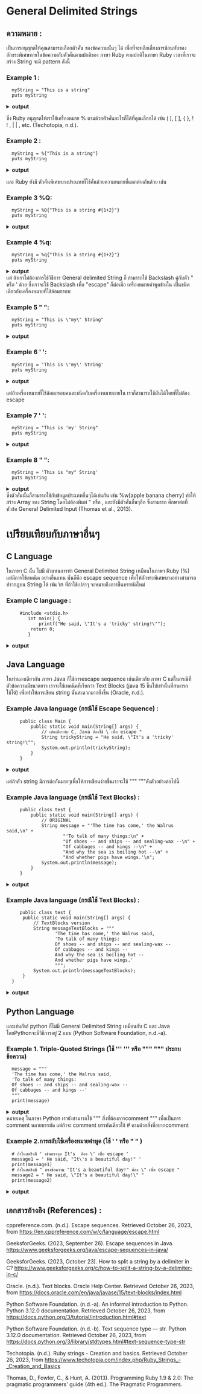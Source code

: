 # General Delimited Strings

## ความหมาย :  
   เป็นการอนุญาตให้คุณสามารถเลือกตัวคั่น ของข้อความนั้นๆ ได้ เพื่อที่จะหลีกเลี่ยงการซ้อนทับของอักขระพิเศษภายในข้อความกับตัวคั่นตามปกติของ ภาษา Ruby
ตามปกติในภาษา Ruby เวลาที่เราจะสร้าง String จะมี pattern ดังนี้ 
### Example 1 :  
      myString = "This is a string"
      puts myString
<details close>
   <summary><b>output</b></summary>
 <pre>
   This is a string
 </pre>
</details>

  ซึ่ง Ruby อนุญาตให้เราใช้เครื่องหมาย % ตามด้วยตัวคั่นอะไรก็ได้ที่คุณเลือกได้ เช่น ( ), [ ], { }, ! ! , | | , etc. (Techotopia, n.d.).

  ### Example 2 :
      myString = %{"This is a string"}
      puts myString
<details close>
   <summary><b>output</b></summary>
 <pre>
   This is a string
 </pre>
</details> 

และ Ruby ยังมี ตัวคั่นพิเศษบางประเภทที่ใช้คั่นด้วยความหมายที่แตกต่างกันด้วย เช่น
### Example 3 %Q:
      myString = %Q{"This is a string #{1+2}"}
      puts myString
<details close>
   <summary><b>output</b></summary>
 <pre>
   This is a string 3
 </pre>
</details> 

### Example 4 %q:
      myString = %q{"This is a string #{1+2}"}
      puts myString
<details close>
   <summary><b>output</b></summary>
 <pre>
   This is a string #{1+2}
 </pre>
</details> 
แต่ ถ้าเราไม่ต้องการใช้วิธีการ General delimited String ก็ สามารถใช้ Backslash คู่กับตัว " หรือ ' ด้วย ซึ่งเราจะใช้ Backslash เพื่อ "escape" ก็ต่อเมื่อ เครื่องหมายคำพูดข้างใน เป็นชนิดเดียวกับเครื่องหมายที่ใช้ล้อมกรอบ

### Example 5 \" \":
      myString = "This is \"my\" String"
      puts myString
<details close>
   <summary><b>output</b></summary>
 <pre>
   This is "my" String
 </pre>
</details> 

### Example 6 \' \':
      myString = 'This is \'my\' String'
      puts myString
<details close>
   <summary><b>output</b></summary>
 <pre>
   This is 'my' String
 </pre>
</details> 

แต่ถ้าเครื่องหมายที่ใช้ล้อมกรอบคนละชนิดกับเครื่องหมายภายใน เราก็สามารถใช้มันได้โดยที่ไม่ต้อง escape

### Example 7 ' ':
      myString = "This is 'my' String"
      puts myString
<details close>
   <summary><b>output</b></summary>
 <pre>
   This is 'my' String
 </pre>
</details> 

### Example 8 " ":
      myString = 'This is "my" String'
      puts myString
<details close>
   <summary><b>output</b></summary>
 <pre>
   This is "my" String
 </pre>
</details> 
ซึ่งตัวคั่นนั้นก็สามารถใช้กับข้อมูลประเภทอื่นๆได้เช่นกัน เช่น %w[apple banana cherry] ทำให้ สร้าง Array ของ String โดยไม่ต้องพิมพ์ " หรือ , และยังมีตัวคั่นอื่นๆอีก ซึ่งสามารถ ศึกษาต่อที่หัวข้อ General Delimited Input (Thomas et al., 2013).

# เปรียบเทียบกับภาษาอื่นๆ
## C Language      
ในภาษา C นั้น ไม่มี ตัวแทนการทำ General Delimited String เหมือนในภาษา Ruby (%) แต่มีการใช้เทคนิค อย่างอื่นแทน นั่นก็คือ escape sequence เพื่อให้อักขระพิเศษบางอย่างสามารถปรากฎบน String ได้ เช่น \n ที่ถ้าใช้เปล่าๆ จะหมายถึงการขึ้นบรรทัดใหม่
   ### Example C language :
         #include <stdio.h>
            int main() {
                printf("He said, \"It's a 'tricky' string!\"");
             return 0;
            }
<details close>
    <summary><b>output</b></summary>
   <pre>
       He said, "It's a 'tricky' string!"
   </pre>
 </details>

   ## Java Language
   ในทำนองเดียวกัน ภาษา Java ก็ใช้การescape sequence เช่นเดียวกับ ภาษา C แต่ในกรณีที่ตัวข้อความมีขนาดยาว เราจะใช้เทคนิคที่เรียกว่า Text Blocks (java 15 ขึ้นไปเท่านั้นที่สามารถใช้ได้) เพื่อทำให้การเขียน string นั้นสะดวกมากยิ่งขึ้น (Oracle, n.d.).
   ### Example Java language (กรณีใช้ Escape Sequence) :
         public class Main {
             public static void main(String[] args) {
                 // เช่นเดียวกับ C, Java ต้องใช้ \ เพื่อ escape "
                 String trickyString = "He said, \"It's a 'tricky' string!\"";
                 System.out.println(trickyString);
             }
         }
   <details close>
   <summary><b>output</b></summary>
       <pre>
         He said, "It's a 'tricky' string!"
       </pre>
   </details>
   
   แต่ถ้าตัว string มีการต่อกันมากๆเพื่อให้การเชียนง่ายขึ้นเราจะใช้ """ """ดังตัวอย่างต่อไปนี้
   ### Example Java language (กรณีใช้ Text Blocks) :
         public class test {
             public static void main(String[] args) {
                 // ORIGINAL
                 String message = "'The time has come,' the Walrus said,\n" +
                         "'To talk of many things:\n" +
                         "Of shoes -- and ships -- and sealing-wax --\n" +
                         "Of cabbages -- and kings --\n" +
                         "And why the sea is boiling hot --\n" +
                         "And whether pigs have wings.'\n";
                 System.out.println(message);
             }
         }
   <details close>
         <summary><b>output</b></summary>
               <pre>
                  'The time has come,' the Walrus said,
                        'To talk of many things:
                        Of shoes -- and ships -- and sealing-wax --
                        Of cabbages -- and kings --
                        And why the sea is boiling hot --
                        And whether pigs have wings.'
               </pre>
   </details>
         
   ### Example Java language (กรณีใช้ Text Blocks) :      
         public class test {
          public static void main(String[] args) {
              // TextBlocks version
              String messageTextBlocks = """
                      'The time has come,' the Walrus said,
                      'To talk of many things:
                      Of shoes -- and ships -- and sealing-wax --
                      Of cabbages -- and kings --
                      And why the sea is boiling hot --
                      And whether pigs have wings.'
                      """;
              System.out.println(messageTextBlocks);
          }
      }
   <details close>
            <summary><b>output</b></summary>
                <pre>
                  'The time has come,' the Walrus said,
                        'To talk of many things:
                        Of shoes -- and ships -- and sealing-wax --
                        Of cabbages -- and kings --
                        And why the sea is boiling hot --
                        And whether pigs have wings.'
                </pre>
   </details>
   
   ## Python Language
   และเช่นกัน! python ก็ไม่มี General Delimited String เหมือนกับ C และ Java โดยPythonจะมีวิธีการอยู่ 2 แบบ (Python Software Foundation, n.d.-a).
   ### Example 1. Triple-Quoted Strings  (ใช้ ''' ''' หรือ """ """ ประกบข้อความ)    
      message = """
      'The time has come,' the Walrus said,
      'To talk of many things:
      Of shoes -- and ships -- and sealing-wax --
      Of cabbages -- and kings --'
      """
      print(message)
   <details close>
            <summary><b>output</b></summary>
                <pre>
                  'The time has come,' the Walrus said,
                  'To talk of many things:
                  Of shoes -- and ships -- and sealing-wax --
                  Of cabbages -- and kings --'
                </pre>
   </details>
   หมายเหตุ ในภาษา Python เรายังสามารถใช้ """ สิ่งที่ต้องการcomment """  เพื่อเป็นการ comment หลายบรรทัด แต่ถ้าจะ comment บรรทัดเดียวใช้ # ตามด้วยสิ่งที่อยากcomment
   
   ### Example 2.การสลับใช้เครื่องหมายคำพูด (ใช้ ' ' หรือ " " )
      # ถ้าในสตริงมี ' เช่นตรงจุด It's  ต้อง \' เพื่อ escape ' 
      message1 = ' He said, "It\'s a beautiful day!" ' 
      print(message1)
      # ถ้าในสตริงมี " ตรงข้อความ "It's a beautiful day!" ต้อง \" เพื่อ escape "
      message2 = " He said, \"It's a beautiful day!\" " 
      print(message2)
   <details close>
            <summary><b>output</b></summary>
                <pre>
                  ผลลัพธ์ทั้งสองข้อความได้แบบเดียวกันคือ He said, "It's a beautiful day!"
                </pre>
   </details>
      
   ##  เอกสารอ้างอิง (References) :
   
   cppreference.com. (n.d.). Escape sequences. Retrieved October 26, 2023, from https://en.cppreference.com/w/c/language/escape.html

   GeeksforGeeks. (2023, September 26). Escape sequences in Java. https://www.geeksforgeeks.org/java/escape-sequences-in-java/

   GeeksforGeeks. (2023, October 23). How to split a string by a delimiter in C? https://www.geeksforgeeks.org/c/how-to-split-a-string-by-a-delimiter-in-c/

   Oracle. (n.d.). Text blocks. Oracle Help Center. Retrieved October 26, 2023, from https://docs.oracle.com/en/java/javase/15/text-blocks/index.html

   Python Software Foundation. (n.d.-a). An informal introduction to Python. Python 3.12.0 documentation. Retrieved October 26, 2023, from https://docs.python.org/3/tutorial/introduction.html#text

   Python Software Foundation. (n.d.-b). Text sequence type — str. Python 3.12.0 documentation. Retrieved October 26, 2023, from https://docs.python.org/3/library/stdtypes.html#text-sequence-type-str

   Techotopia. (n.d.). Ruby strings - Creation and basics. Retrieved October 26, 2023, from https://www.techotopia.com/index.php/Ruby_Strings_-_Creation_and_Basics

   Thomas, D., Fowler, C., & Hunt, A. (2013). Programming Ruby 1.9 & 2.0: The pragmatic programmers' guide (4th ed.). The Pragmatic Programmers.



